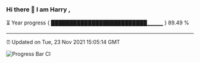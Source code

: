 ### Hi there 👋 I am Harry , 

⏳ Year progress { ██████████████████████████▁▁▁▁ } 89.49 %

---

⏰ Updated on Tue, 23 Nov 2021 15:05:14 GMT

![Progress Bar CI](https://github.com/duykhang68/duykhang68/workflows/Progress%20Bar%20CI/badge.svg)
